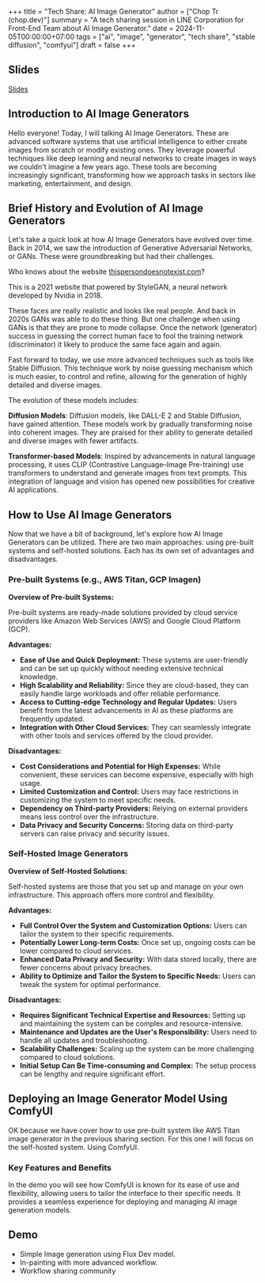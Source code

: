 +++
title = "Tech Share: AI Image Generator"
author = ["Chop Tr (chop.dev)"]
summary = "A tech sharing session in LINE Corporation for Front-End Team about AI Image Generator."
date = 2024-11-05T00:00:00+07:00
tags = ["ai", "image", "generator", "tech share", "stable diffusion", "comfyui"]
draft = false
+++

## Slides

[Slides](/slides/tech-share--ai-image-generator/)

## Introduction to AI Image Generators

Hello everyone! Today, I will talking AI Image Generators. These are advanced
software systems that use artificial intelligence to either create images from
scratch or modify existing ones. They leverage powerful techniques like deep
learning and neural networks to create images in ways we couldn't imagine a few
years ago. These tools are becoming increasingly significant, transforming how
we approach tasks in sectors like marketing, entertainment, and design.

## Brief History and Evolution of AI Image Generators

Let's take a quick look at how AI Image Generators have evolved over time. Back
in 2014, we saw the introduction of Generative Adversarial Networks, or GANs.
These were groundbreaking but had their challenges.

Who knows about the website [thispersondoesnotexist.com](https://thispersondoesnotexist.com)?

This is a 2021 website that powered by StyleGAN, a neural network developed by
Nvidia in 2018.

These faces are really realistic and looks like real people. And back in 2020s
GANs was able to do these thing. But one challenge when using GANs is that they
are prone to mode collapse. Once the network (generator) success in guessing
the correct human face to fool the training network (discriminator) it likely
to produce the same face again and again.

Fast forward to today, we use more advanced techniques such as tools like
Stable Diffusion. This technique work by noise guessing mechanism which is much
easier, to control and refine, allowing for the generation of highly detailed
and diverse images.

The evolution of these models includes:

**Diffusion Models**: Diffusion models, like DALL-E 2 and Stable Diffusion,
have gained attention. These models work by gradually transforming noise into
coherent images. They are praised for their ability to generate detailed and
diverse images with fewer artifacts.

**Transformer-based Models**: Inspired by advancements in natural language
processing, it uses CLIP (Contrastive Language–Image Pre-training) use
transformers to understand and generate images from text prompts. This
integration of language and vision has opened new possibilities for creative AI
applications.

## How to Use AI Image Generators

Now that we have a bit of background, let's explore
how AI Image Generators can be utilized. There are
two main approaches: using pre-built systems and
self-hosted solutions. Each has its own set of
advantages and disadvantages.

### Pre-built Systems (e.g., AWS Titan, GCP Imagen)

**Overview of Pre-built Systems:**

Pre-built systems are ready-made solutions provided by cloud service providers
like Amazon Web Services (AWS) and Google Cloud Platform (GCP).

**Advantages:**

-   **Ease of Use and Quick Deployment:** These systems are user-friendly and can
    be set up quickly without needing extensive technical knowledge.
-   **High Scalability and Reliability:** Since they are cloud-based, they can
    easily handle large workloads and offer reliable performance.
-   **Access to Cutting-edge Technology and Regular Updates:** Users benefit from
    the latest advancements in AI as these platforms are frequently updated.
-   **Integration with Other Cloud Services:** They can seamlessly integrate with
    other tools and services offered by the cloud provider.

**Disadvantages:**

-   **Cost Considerations and Potential for High Expenses:** While convenient,
    these services can become expensive, especially with high usage.
-   **Limited Customization and Control:** Users may face restrictions in
    customizing the system to meet specific needs.
-   **Dependency on Third-party Providers:** Relying on external providers means
    less control over the infrastructure.
-   **Data Privacy and Security Concerns:** Storing data on third-party servers
    can raise privacy and security issues.

### Self-Hosted Image Generators

**Overview of Self-Hosted Solutions:**

Self-hosted systems are those that you set up and manage on your own
infrastructure. This approach offers more control and flexibility.

**Advantages:**

-   **Full Control Over the System and Customization Options:** Users can tailor
    the system to their specific requirements.
-   **Potentially Lower Long-term Costs:** Once set up, ongoing costs can be
    lower compared to cloud services.
-   **Enhanced Data Privacy and Security:** With data stored locally, there are
    fewer concerns about privacy breaches.
-   **Ability to Optimize and Tailor the System to Specific Needs:** Users can
    tweak the system for optimal performance.

**Disadvantages:**

-   **Requires Significant Technical Expertise and Resources:** Setting up and
    maintaining the system can be complex and resource-intensive.
-   **Maintenance and Updates are the User's Responsibility:** Users need to
    handle all updates and troubleshooting.
-   **Scalability Challenges:** Scaling up the system can be more challenging
    compared to cloud solutions.
-   **Initial Setup Can Be Time-consuming and Complex:** The setup process can be
    lengthy and require significant effort.

## Deploying an Image Generator Model Using ComfyUI

OK because we have cover how to use pre-built system like AWS Titan image
generator in the previous sharing section. For this one I will focus on the
self-hosted system. Using ComfyUI.

### Key Features and Benefits

In the demo you will see how ComfyUI is known for its ease of use and
flexibility, allowing users to tailor the interface to their specific needs. It
provides a seamless experience for deploying and managing AI image generation
models.

## Demo

-   Simple Image generation using Flux Dev model.
-   In-painting with more advanced workflow.
-   Workflow sharing community
